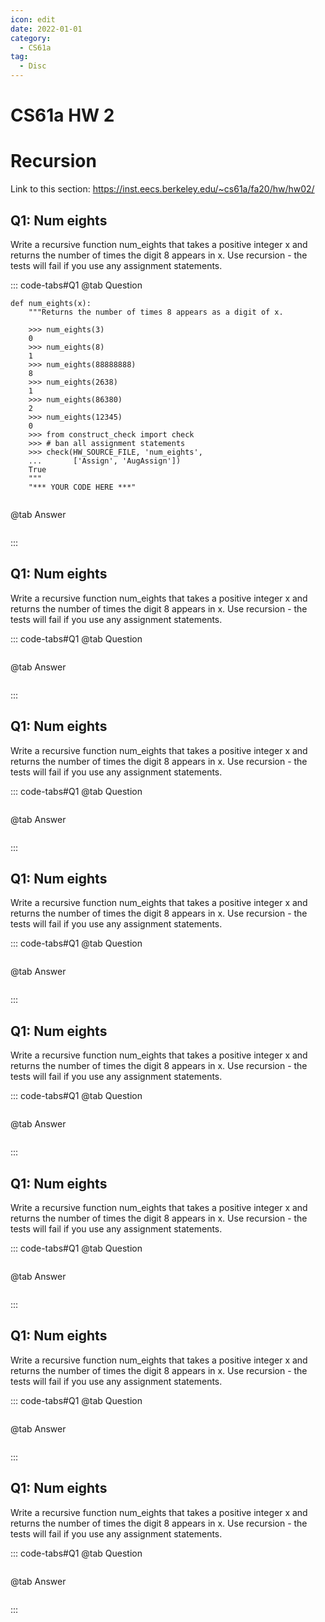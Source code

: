 ```yaml
---
icon: edit
date: 2022-01-01
category:
  - CS61a
tag:
  - Disc
---
```


# CS61a HW 2
# Recursion
Link to this section: <https://inst.eecs.berkeley.edu/~cs61a/fa20/hw/hw02/>
## Q1: Num eights
Write a recursive function num_eights that takes a positive integer x and returns the number of times the digit 8 appears in x. Use recursion - the tests will fail if you use any assignment statements.

::: code-tabs#Q1
@tab Question
```
def num_eights(x):
    """Returns the number of times 8 appears as a digit of x.

    >>> num_eights(3)
    0
    >>> num_eights(8)
    1
    >>> num_eights(88888888)
    8
    >>> num_eights(2638)
    1
    >>> num_eights(86380)
    2
    >>> num_eights(12345)
    0
    >>> from construct_check import check
    >>> # ban all assignment statements
    >>> check(HW_SOURCE_FILE, 'num_eights',
    ...       ['Assign', 'AugAssign'])
    True
    """
    "*** YOUR CODE HERE ***"
    
```

@tab Answer
```

```
:::

## Q1: Num eights
Write a recursive function num_eights that takes a positive integer x and returns the number of times the digit 8 appears in x. Use recursion - the tests will fail if you use any assignment statements.

::: code-tabs#Q1
@tab Question
```

```

@tab Answer
```

```
:::

## Q1: Num eights
Write a recursive function num_eights that takes a positive integer x and returns the number of times the digit 8 appears in x. Use recursion - the tests will fail if you use any assignment statements.

::: code-tabs#Q1
@tab Question
```

```

@tab Answer
```

```
:::

## Q1: Num eights
Write a recursive function num_eights that takes a positive integer x and returns the number of times the digit 8 appears in x. Use recursion - the tests will fail if you use any assignment statements.

::: code-tabs#Q1
@tab Question
```

```

@tab Answer
```

```
:::

## Q1: Num eights
Write a recursive function num_eights that takes a positive integer x and returns the number of times the digit 8 appears in x. Use recursion - the tests will fail if you use any assignment statements.

::: code-tabs#Q1
@tab Question
```

```

@tab Answer
```

```
:::

## Q1: Num eights
Write a recursive function num_eights that takes a positive integer x and returns the number of times the digit 8 appears in x. Use recursion - the tests will fail if you use any assignment statements.

::: code-tabs#Q1
@tab Question
```

```

@tab Answer
```

```
:::

## Q1: Num eights
Write a recursive function num_eights that takes a positive integer x and returns the number of times the digit 8 appears in x. Use recursion - the tests will fail if you use any assignment statements.

::: code-tabs#Q1
@tab Question
```

```

@tab Answer
```

```
:::

## Q1: Num eights
Write a recursive function num_eights that takes a positive integer x and returns the number of times the digit 8 appears in x. Use recursion - the tests will fail if you use any assignment statements.

::: code-tabs#Q1
@tab Question
```

```

@tab Answer
```

```
:::